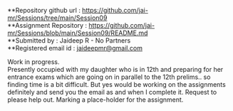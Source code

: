 **Repository github url : https://github.com/jai-mr/Sessions/tree/main/Session09 <br/>
**Assignment Repository : https://github.com/jai-mr/Sessions/blob/main/Session09/README.md <br/>
**Submitted by : Jaideep R - No Partners<br/>
**Registered email id : jaideepmr@gmail.com<br/>

Work in progress.  
Presently occupied with my daughter who is in 12th and preparing for her entrance exams which are going on in parallel to the 12th prelims.. so finding time is a bit difficult. But yes would be working on the assignments definitely and send you the email as and when I complete it. Request to please help out. 
Marking a place-holder for the assignment.

